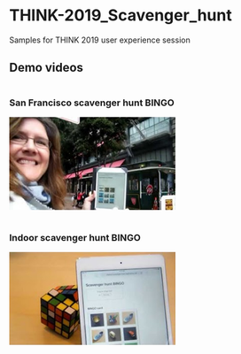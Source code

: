# THINK-2019_Scavenger_hunt
Samples for THINK 2019 user experience session

## Demo videos

<div style="display: inline-block">

### San Francisco scavenger hunt BINGO

<a href="https://youtu.be/6yKptg4t37s" target="_other"><img src="https://github.com/spackows/THINK-2019_Scavenger_hunt/raw/master/thumbnail-san-fran.jpg" width="300px"/></a>

</div>

<div style="display: inline-block">
  
### Indoor scavenger hunt BINGO

<a href="https://youtu.be/1u2qe3pJCyw" target="_other"><img src="https://github.com/spackows/THINK-2019_Scavenger_hunt/raw/master/thumbnail-indoor.jpg" width="300px"/></a>

</div>

